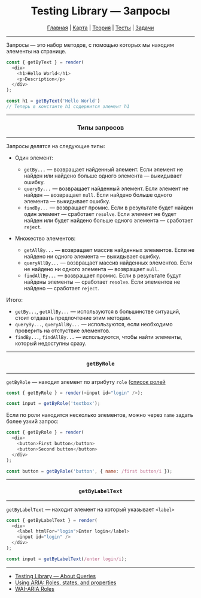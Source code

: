 <div align="center">

# Testing Library — Запросы

[Главная](https://github.com/dollaween/junior-roadmap/)
|
[Карта](/roadmap/README.md)
|
[Теория](/theory/README.md)
|
[Тесты](/tests/README.md)
|
[Задачи](/tasks/README.md)

</div>

---

Запросы — это набор методов, с помощью которых мы находим элементы на странице.

```js
const { getByText } = render(
  <div>
    <h1>Hello World</h1>
    <p>Description</p>
  </div>
);

const h1 = getByText('Hello World')
// Теперь в константе h1 содержится элемент h1
```

---

<div align="center">

### Типы запросов

</div>

---

Запросы делятся на следующие типы:
- Один элемент:
  - `getBy...` — возвращает найденный элемент. Если элемент не найден или найдено больше одного элемента — выкидывает ошибку.
  - `queryBy...` — возвращает найденный элемент. Если элемент не найден — возвращает `null`. Если найдено больше одного элемента — выкидывает ошибку.
  - `findBy...` — возвращает промис. Если в результате будет найден один элемент — сработает `resolve`. Если элемент не будет найден или будет найдено больше одного элемента — сработает `reject`.

- Множество элементов:
  - `getAllBy...` — возвращает массив найденных элементов. Если не найдено ни одного элемента — выкидывает ошибку.
  - `queryAllBy...` — возвращает массив найденных элементов. Если не найдено ни одного элемента — возвращает `null`.
  - `findAllBy...` — возвращает промис. Если в результате будут найдены элементы — сработает `resolve`. Если элементов не найдено — сработает `reject`.

Итого:
- `getBy...`, `getAllBy...` — используются в большинстве ситуаций, стоит отдавать предпочтение этим методам.
- `queryBy...`, `queryAllBy...` — используются, если необходимо проверить на отстуствие элементов.
- `findBy...`, `findAllBy...` — используются, чтобы найти элементы, который недоступны сразу.

---

<div align="center">

### `getByRole`

</div>

---

`getByRole` — находит элемент по атрибуту `role` ([список ролей](https://developer.mozilla.org/en-US/docs/Web/Accessibility/ARIA/ARIA_Techniques#roles)

```js
const { getByRole } = render(<input id="login" />);

const input = getByRole('textbox');
```

Если по роли находится несколько элементов, можно через `name` задать более узкий запрос:

```js
const { getByRole } = render(
  <div>
    <button>First button</button>
    <button>Second button</button>
  </div>
);

const button = getByRole('button', { name: /first button/i });
```

---

<div align="center">

### `getByLabelText`

</div>

---

`getByLabelText` — находит элемент на который указывает `<label>`

```js
const { getByLabelText } = render(
  <div>
    <label htmlFor="login">Enter login</label>
    <input id="login" />
  </div>
);

const input = getByLabelText(/enter login/i);
```


---

- [Testing Library — About Queries](https://testing-library.com/docs/queries/about)
- [Using ARIA: Roles, states, and properties](https://developer.mozilla.org/en-US/docs/Web/Accessibility/ARIA/ARIA_Techniques#roles)
- [WAI-ARIA Roles](https://developer.mozilla.org/en-US/docs/Web/Accessibility/ARIA/Roles)
